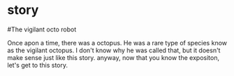 # story
#The vigilant octo robot

  Once apon a time, there was a octopus.
  He was a rare type of species know as the vigilant octopus.
  I don't know why he was called that, but it doesn't make sense just like this story.
  anyway, now that you know the expositon, let's get to this story.
  
